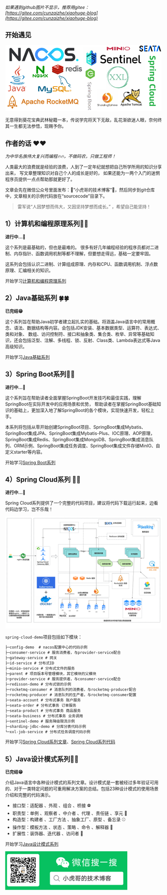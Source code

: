 *如果遇到github图片不显示，推荐用gitee：[https://gitee.com/cunzaizhe/xiaohuge-blog](https://gitee.com/cunzaizhe/xiaohuge-blog)*

## 开始遇见

![](/images/Common/all.png)

无意得到葵花宝典武林秘籍一本，传说学完将天下无敌，乱花渐欲迷人眼，奈何终其一生都无法参悟，现赐予你。


## 作者的话 ❤️❤️

*为中华名族伟大复兴而编程🔥🔥，不做码农，只做工程师！*

人类最大的浪费就是经验的浪费，人到了一定年纪就想把自己所学所用的知识分享出来，
写文章整理知识对自己个人的成长是好的， 如果还能为一两个入门的迷惘程序员提供一点点帮助那就更好了。

文章会先在微信公众号里面发布：🫶”小虎哥的技术博客”🫶，然后同步到git仓库中，文章相关的示例代码放在“sourcecode”目录下。

> 雷军说“人因梦想而伟大，又因坚持梦想而成长。” ，希望自己能坚持！

## 1）计算机和编程原理系列🌱🌱

**进行中...🤪**

这个系列是最基础的，但也是最难的。 很多有好几年编程经验的程序员都对二进制、内存指针、函数调用机制等都不理解，但要想走得远，基础一定要牢固。

这系列会包括认识二进制、计算组成原理、内存和CPU、函数调用机制、浮点数原理、汇编相关的知识。

开始学习[计算机和编程原理系列](/1.%20计算机和编程底层原理系列)

## 2）Java基础系列 🍀🍀

**已完结😁**

这个系列旨在帮助Java初学者建立起扎实的基础。将涵盖Java语言中的常用概念、语法、数据结构等内容。会包括JDK安装、基本数据类型、运算符、表达式、类和对象、
数组、访问控制符、接口和抽象类、集合类、枚举、异常等基础知识，还会包括泛型、注解、多线程、锁、反射、Class类、Lambda表达式等Java高级知识。

开始学习[Java基础系列](/2.%20Java基础系列)


## 3）Spring Boot系列🌳🌳

**进行中...🤪** 

这个系列旨在帮助读者全面掌握SpringBoot开发技巧和最佳实践，理解SpringBoot在实际开发中的应用场景和优势，
帮助读者在掌握SpringBoot基础知识的基础上，更加深入地了解SpringBoot的各个模块，实现快速开发，轻松上手。

本系列将包括从零开始创建SpringBoot项目、SpringBoot集成Mybatis、SpringBoot集成JPA、SpringBoot集成Mybatis-Plus、IOC原理、AOP原理，
SpringBoot集成Redis、SpringBoot集成MongoDB、SpringBoot集成消息队列、ORM示例、SpringBoot集成任务调度、SpringBoot集成文件存储MinIO、自定义starter等内容。

开始学习[Spring Boot系列](/3.%20Spring%20Boot系列)

## 4）Spring Cloud系列 🎄🎄

**进行中...🤪** 

Spring Cloud系列提供了一个完整的代码项目，建议将代码下载运行起来，边看代码边学习，岂不乐哉！

![](/images/SpringCloud/architecture.png)

`spring-cloud-demo`项目包括如下模块：
```
├─config-demo  # nacos配置中心的代码示例
├─consumer-service # 服务消费者，与provider-service配合
├─gateway-service # 网关
├─id-service # 分布式ID
├─minio-service # 分布式文件的服务
├─parent # 项目版本号管理模块，其它模块的父模块
├─provider-service # 服务提供者，与consumer-service配合
├─redisson-demo # 分布式锁的示例
├─rocketmq-consumer # 消息队列的消费者，与rocketmq-producer配合
├─rocketmq-producer # 消息队列的生产者，与rocketmq-consumer配置
├─seata-account # 分布式事务 账户服务
├─seata-order # 分布式事务 订单服务
├─seata-product # 分布式事务 商品服务
├─seata-business # 分布式事务 业务调用
├─sentinel-demo # 服务降级限流示例
├─sharding-jdbc-demo # 分库分表代码示例
└─xxl-job-service # 分布式任务调度代码示例
```

开始学习[Spring Cloud系列文章](/4.%20Spring%20Cloud系列)、[Spring Cloud系列代码](/sourcecode/spring-cloud-demo)


## 5）Java设计模式系列🌿🌿
**已完结😁**  

介绍Java语言中各种设计模式的系列文章。设计模式是一套被经过多年验证可用的、对于一类特定问题的可重用解决方案的总结。包括23种设计模式的使用场景介绍和完整的代码演示。

- 接口型：适配器 、外观 、组合 、桥接 ⚽
- 职责型：单例 、观察者 、中介者 、代理 、责任链 、享元 🏉
- 构造型：构建者 、工厂方法 、抽象工厂、原型 、备忘录 ⚾
- 操作型：模板方法 、状态 、策略 、命令 、解释器 🏀
- 扩展性：装饰器、迭代器 、访问者 🥎

开始学习[Java设计模式系列](/5.%20Java设计模式系列)


![](/images/Common/wx.png)
